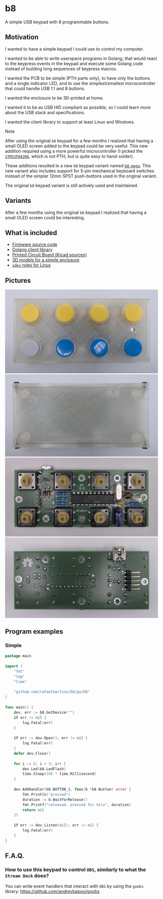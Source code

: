 # b8

A simple USB keypad with 8 programmable buttons.


## Motivation

I wanted to have a simple keypad I could use to control my computer.

I wanted to be able to write userspace programs in Golang, that would react to the keypress events in the keypad and execute some Golang code instead of building long sequences of keypress macros.

I wanted the PCB to be simple (PTH parts only), to have only the buttons and a single indicator LED, and to use the simplest/smallest microcontroller that could handle USB 1.1 and 8 buttons.

I wanted the enclosure to be 3D-printed at home.

I wanted it to be as USB HID compliant as possible, so I could learn more about the USB stack and specifications.

I wanted the client library to support at least Linux and Windows.

> [!NOTE]
> After using the original `b8` keypad for a few months I realized that having a small OLED screen added to the keypad could be very useful. This new addition required using a more powerful microcontroller (I picked the [`STM32F042K6`](https://www.st.com/en/microcontrollers-microprocessors/stm32f042k6.html), which is not PTH, but is quite easy to hand-solder).
>
> These additions resulted in a new `b8` keypad variant named [`b8-mega`](#b8-mega). This new variant also includes support for 5-pin mechanical keyboard switches instead of the simpler 12mm SPST push-buttons used in the original variant.
>
> The original `b8` keypad variant is still actively used and maintained.


## Variants

After a few months using the original `b8` keypad I realized that having a small OLED screen could be interesting.


## What is included

- [Firmware source code](./firmware/)
- [Golang client library](./go/b8/)
- [Printed Circuit Board (Kicad sources)](./pcb/)
- [3D models for a simple enclosure](./3d-models/)
- [`udev` rules for Linux](./share/udev/)


## Pictures

![Front](./share/images/r1.0-front.jpg)
![Back](./share/images/r1.0-back.jpg)
![PCB Front](./share/images/r1.0-pcb-front.jpg)
![PCB Back](./share/images/r1.0-pcb-back.jpg)


## Program examples

### Simple

```go
package main

import (
	"fmt"
	"log"
	"time"

	"github.com/rafaelmartins/b8/go/b8"
)

func main() {
	dev, err := b8.GetDevice("")
	if err != nil {
		log.Fatal(err)
	}

	if err := dev.Open(); err != nil {
		log.Fatal(err)
	}
	defer dev.Close()

	for i := 0; i < 3; i++ {
		dev.Led(b8.LedFlash)
		time.Sleep(100 * time.Millisecond)
	}

	dev.AddHandler(b8.BUTTON_1, func(b *b8.Button) error {
		fmt.Println("pressed")
		duration := b.WaitForRelease()
		fmt.Printf("released. pressed for %s\n", duration)
		return nil
	})

	if err := dev.Listen(nil); err != nil {
		log.Fatal(err)
	}
}
```


## F.A.Q.

### How to use this keypad to control `OBS`, similarly to what the `Stream Deck` does?

You can write event handlers that interact with `OBS` by using the `goobs` library: https://github.com/andreykaipov/goobs
